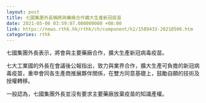 ```yaml
---
layout: post
title: 七國集團外長稱將與藥廠合作擴大生產新冠疫苗
date: 2021-05-06 03:59:07.000000000 +08:00
link: https://news.rthk.hk/rthk/ch/component/k2/1589433-20210506.htm
categories: rthk
---
```


七國集團外長表示，將會與主要藥廠合作，擴大生產新冠病毒疫苗。

七大工業國的外長在會議後公報指出，致力與業界合作，擴大生產可負擔的新冠病毒疫苗，重申會同各生產商推展夥伴關係，在雙方同意基礎上，鼓勵自願的技術及授權轉移。

一般認為，七國集團外長並沒有要求主要藥廠放棄疫苗的知識產權。
